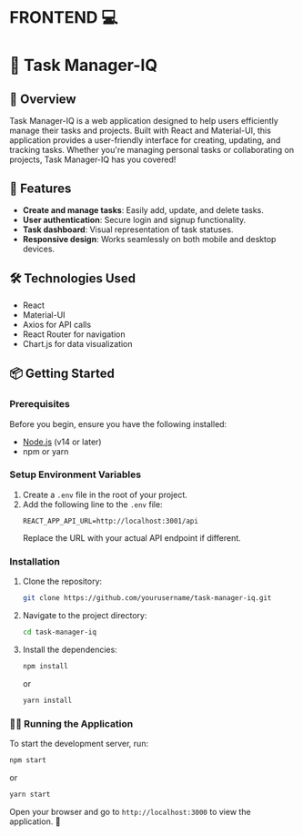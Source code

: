 # FRONTEND 💻

# 🎉 Task Manager-IQ

## 📖 Overview
Task Manager-IQ is a web application designed to help users efficiently manage their tasks and projects. Built with React and Material-UI, this application provides a user-friendly interface for creating, updating, and tracking tasks. Whether you're managing personal tasks or collaborating on projects, Task Manager-IQ has you covered!

## 🚀 Features
- **Create and manage tasks**: Easily add, update, and delete tasks.
- **User authentication**: Secure login and signup functionality.
- **Task dashboard**: Visual representation of task statuses.
- **Responsive design**: Works seamlessly on both mobile and desktop devices.

## 🛠️ Technologies Used
- React
- Material-UI
- Axios for API calls
- React Router for navigation
- Chart.js for data visualization

## 📦 Getting Started

### Prerequisites
Before you begin, ensure you have the following installed:
- [Node.js](https://nodejs.org/) (v14 or later)
- npm or yarn

### Setup Environment Variables
1. Create a `.env` file in the root of your project.
2. Add the following line to the `.env` file:
   ```
   REACT_APP_API_URL=http://localhost:3001/api
   ```
   Replace the URL with your actual API endpoint if different.

### Installation
1. Clone the repository:
   ```bash
   git clone https://github.com/yourusername/task-manager-iq.git
   ```
2. Navigate to the project directory:
   ```bash
   cd task-manager-iq
   ```
3. Install the dependencies:
   ```bash
   npm install
   ```
   or
   ```bash
   yarn install
   ```

### 🏃‍♂️ Running the Application
To start the development server, run:
```bash
npm start
```





or
```bash
yarn start
```
Open your browser and go to `http://localhost:3000` to view the application. 🎉

